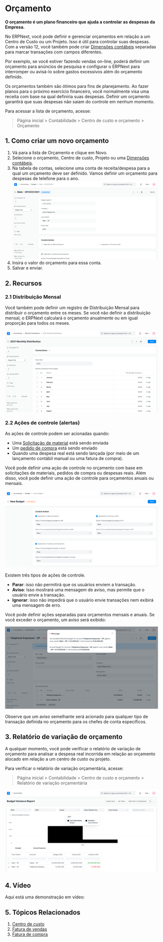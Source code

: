 # Orçamento


**O orçamento é um plano financeiro que ajuda a controlar as despesas da Empresa.**


No ERPNext, você pode definir e gerenciar orçamentos em relação a um Centro de Custo ou um Projeto. Isso é útil para controlar suas despesas. Com a versão 12, você também pode criar [Dimensões contábeis](/docs/pt/accounts/accounting-dimensions) separadas para marcar transações com campos diferentes.


Por exemplo, se você estiver fazendo vendas on-line, poderá definir um orçamento para anúncios de pesquisa e configurar o ERPNext para interromper ou avisá-lo sobre gastos excessivos além do orçamento definido.


Os orçamentos também são ótimos para fins de planejamento. Ao fazer planos para o próximo exercício financeiro, você normalmente visa uma receita com base na qual definiria suas despesas. Definir um orçamento garantirá que suas despesas não saiam do controle em nenhum momento.


Para acessar a lista de orçamento, acesse:



> 
> Página inicial > Contabilidade > Centro de custo e orçamento > Orçamento
> 
> 
> 


## 1. Como criar um novo orçamento


1. Vá para a lista de Orçamento e clique em Novo.
2. Selecione o orçamento, Centro de custo, Projeto ou uma [Dimensões contábeis](/docs/pt/accounts/accounting-dimensions).
3. Na tabela de contas, selecione uma conta de receita/despesa para a qual um orçamento deve ser definido. Vamos definir um orçamento para despesas de telefone para o ano.
![Budget](/files/budget.png)
4. Insira o valor do orçamento para essa conta.
5. Salvar e enviar.


## 2. Recursos


### 2.1 Distribuição Mensal


Você também pode definir um registro de Distribuição Mensal para distribuir o orçamento entre os meses. Se você não definir a distribuição mensal, o ERPNext calculará o orçamento anualmente ou em igual proporção para todos os meses.


![Distribuição mensal](/files/monthly-budget-distribution.png)


### 2.2 Ações de controle (alertas)


As ações de controle podem ser acionadas quando:


* Uma [Solicitação de material](/docs/pt/stock/material-request) está sendo enviada
* Um [pedido de compra](/docs/pt/buying/purchase-order) está sendo enviado
* Quando uma despesa real está sendo lançada (por meio de um lançamento contábil manual ou uma fatura de compra).


Você pode definir uma ação de controle no orçamento com base em solicitações de materiais, pedidos de compra ou despesas reais. Além disso, você pode definir uma ação de controle para orçamentos anuais ou mensais.


![Ações de controle](/files/control-actions.png)


Existem três tipos de ações de controle.


* **Parar**: isso não permitirá que os usuários enviem a transação.
* **Aviso**: Isso mostrará uma mensagem de aviso, mas permite que o usuário envie a transação.
* **Ignorar**: isso não impedirá que o usuário envie transações nem exibirá uma mensagem de erro.


Você pode definir ações separadas para orçamentos mensais e anuais. Se você exceder o orçamento, um aviso será exibido:


![Aviso de Orçamento](/files/budget-warning.png)


Observe que um aviso semelhante será acionado para qualquer tipo de transação definida no orçamento para os chefes de conta específicos.


## 3. Relatório de variação de orçamento


A qualquer momento, você pode verificar o relatório de variação de orçamento para analisar a despesa real incorrida em relação ao orçamento alocado em relação a um centro de custo ou projeto.


Para verificar o relatório de variação orçamentária, acesse:



> 
> Página inicial > Contabilidade > Centro de custo e orçamento > Relatório de variação orçamentária
> 
> 
> 


![Relatório de variação de orçamento](/files/budget-variance-report.png)


## 4. Vídeo


Aqui está uma demonstração em vídeo:






## 5. Tópicos Relacionados


1. [Centro de custo](/docs/pt/accounts/cost-center)
2. [Fatura de vendas](/docs/pt/accounts/sales-invoice)
3. [Fatura de compra](/docs/pt/accounts/purchase-invoice)
